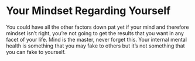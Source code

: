 
# Your Mindset Regarding Yourself
You could have all the other factors down pat yet if your
mind and therefore mindset isn’t right, you’re not going to
get the results that you want in any facet of your life.
Mind is the master, never forget this. Your internal mental
health is something that you may fake to others but it’s
not something that you can fake to yourself.
